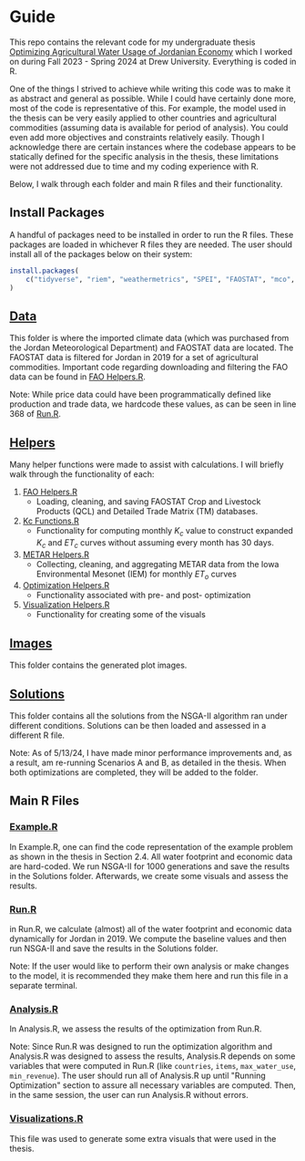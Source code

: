 # Guide
This repo contains the relevant code for my undergraduate thesis [Optimizing Agricultural Water Usage of Jordanian Economy](https://digitalcollections.drew.edu/UniversityArchives/ThesesAndDissertations/CLA/BA/2024/Mir/) which I worked on during Fall 2023 - Spring 2024 at Drew University. Everything is coded in R.

One of the things I strived to achieve while writing this code was to make it as abstract and general as possible. While I could have certainly done more, most of the code is representative of this. For example, the model used in the thesis can be very easily applied to other countries and agricultural commodities (assuming data is available for period of analysis). You could even add more objectives and constraints relatively easily. Though I acknowledge there are certain instances where the codebase appears to be statically defined for the specific analysis in the thesis, these limitations were not addressed due to time and my coding experience with R.

Below, I walk through each folder and main R files and their functionality.

## Install Packages
A handful of packages need to be installed in order to run the R files. These packages are loaded in whichever R files they are needed. The user should install all of the packages below on their system:
```r
install.packages(
    c("tidyverse", "riem", "weathermetrics", "SPEI", "FAOSTAT", "mco", "treemapify", "webr", "networkD3")
)
```

## [Data](./Data/)
This folder is where the imported climate data (which was purchased from the Jordan Meteorological Department) and FAOSTAT data are located. The FAOSTAT data is filtered for Jordan in 2019 for a set of agricultural commodities. Important code regarding downloading and filtering the FAO data can be found in [FAO Helpers.R](./Helpers/FAO%20Helpers.R).

Note: While price data could have been programmatically defined like production and trade data, we hardcode these values, as can be seen in line 368 of [Run.R](./Run.R).

## [Helpers](./Helpers/)
Many helper functions were made to assist with calculations. I will briefly walk through the functionality of each:

1. [FAO Helpers.R](./Helpers/FAO%20Helpers.R)
    - Loading, cleaning, and saving FAOSTAT Crop and Livestock Products (QCL) and Detailed Trade Matrix (TM) databases.
2. [Kc Functions.R](./Helpers/Kc%20Functions.R)
    - Functionality for computing monthly $K_c$ value to construct expanded $K_c$ and $ET_c$ curves without assuming every month has 30 days.
3. [METAR Helpers.R](./Helpers/METAR%20Helpers.R)
    - Collecting, cleaning, and aggregating METAR data from the Iowa Environmental Mesonet (IEM) for monthly $ET_o$ curves
4. [Optimization Helpers.R](./Helpers/Optimization%20Helpers.R)
    - Functionality associated with pre- and post- optimization
5. [Visualization Helpers.R](./Helpers//Visualization%20Helpers.R)
    - Functionality for creating some of the visuals

## [Images](./Images/)
This folder contains the generated plot images.

## [Solutions](./Solutions/)
This folder contains all the solutions from the NSGA-II algorithm ran under different conditions. Solutions can be then loaded and assessed in a different R file.

Note: As of 5/13/24, I have made minor performance improvements and, as a result, am re-running Scenarios A and B, as detailed in the thesis. When both optimizations are completed, they will be added to the folder.

## Main R Files

### [Example.R](./Example.R)
In Example.R, one can find the code representation of the example problem as shown in the thesis in Section 2.4. All water footprint and economic data are hard-coded. We run NSGA-II for 1000 generations and save the results in the Solutions folder. Afterwards, we create some visuals and assess the results.

### [Run.R](./Run.R)
in Run.R, we calculate (almost) all of the water footprint and economic data dynamically for Jordan in 2019. We compute the baseline values and then run NSGA-II and save the results in the Solutions folder.

Note: If the user would like to perform their own analysis or make changes to the model, it is recommended they make them here and run this file in a separate terminal.

### [Analysis.R](./Analysis.R)
In Analysis.R, we assess the results of the optimization from Run.R.

Note: Since Run.R was designed to run the optimization algorithm and Analysis.R was designed to assess the results, Analysis.R  depends on some variables that were computed in Run.R (like `countries`, `items`, `max_water_use`, `min_revenue`). The user should run all of Analysis.R up until "Running Optimization" section to assure all necessary variables are computed. Then, in the same session, the user can run Analysis.R without errors.

### [Visualizations.R](./Visualizations.R)
This file was used to generate some extra visuals that were used in the thesis.